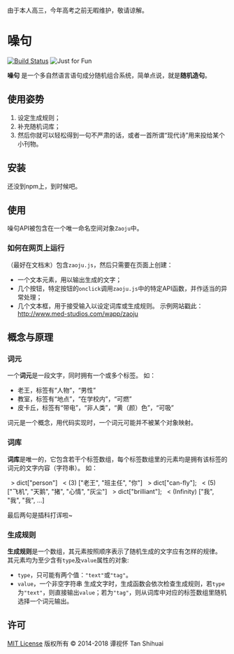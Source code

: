 由于本人高三，今年高考之前无暇维护，敬请谅解。
# 噪句
[![Build Status](http://img.shields.io/travis/TTTTTAN/zaoju/master.svg?style=flat)](https://travis-ci.org/TTTTTAN/zaoju)
![Just for Fun](https://img.shields.io/badge/just-for%20fun-orange.svg)

**噪句** 是一个多自然语言语句成分随机组合系统，简单点说，就是**随机造句**。
## 使用姿势
1. 设定生成规则；
2. 补充随机词库；
3. 然后你就可以轻松得到一句不严肃的话，或者一首所谓“现代诗”用来投给某个小刊物。
## 安装
还没到npm上，到时候吧。
## 使用
噪句API被包含在一个唯一命名空间对象`Zaoju`中。
### 如何在网页上运行
（最好在文档末）包含`zaoju.js`，然后只需要在页面上创建：
+ 一个文本元素，用以输出生成的文字；
+ 几个按钮，特定按钮的`onclick`调用`zaoju.js`中的特定API函数，并作适当的异常处理；
+ 几个文本框，用于接受输入以设定词库或生成规则。
示例网站戳此：<http://www.med-studios.com/wapp/zaoju>
## 概念与原理
### 词元
一个**词元**是一段文字，同时拥有一个或多个标签。
如：
+ 老王，标签有“人物”，“男性”
+ 教室，标签有“地点”，“在学校内”，“可燃”
+ 皮卡丘，标签有“带电”，“非人类”，“黄（颜）色”，“可吸”

词元是一个概念，用代码实现时，一个词元可能并不被某个对象映射。
### 词库
**词库**是唯一的，它包含若干个标签数组，每个标签数组里的元素均是拥有该标签的词元的文字内容（字符串）。
如：

    > dict["person"]
    < (3) ["老王", "班主任", "你"]
    > dict["can-fly"];
    < (5) ["飞机", "天鹅", "猪", "心情", "灰尘"]
    > dict["brilliant"];
    < (Infinity) ["我", "我", "我", ...]

最后两句是插科打诨啦~
### 生成规则
**生成规则**是一个数组，其元素按照顺序表示了随机生成的文字应有怎样的规律。
其元素均为至少含有`type`及`value`属性的对象:
+ `type`，只可能有两个值：`"text"`或`"tag"`。
+ `value`，一个非空字符串
生成文字时，生成函数会依次检查生成规则，若`type`为`"text"`，则直接输出`value`；若为`"tag"`，则从词库中对应的标签数组里随机选择一个词元输出。
## 许可
[MIT License](https://github.com/TTTTTAN/zaoju/blob/master/LICENSE)
版权所有 &copy; 2014-2018 谭视怀 Tan Shihuai
